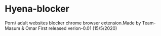 # Hyena-blocker
Porn/ adult websites blocker chrome browser extension.Made by Team- Masum &amp; Omar
First released verion-0.01 (15/5/2020)

